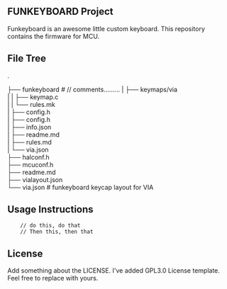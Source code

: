 ## FUNKEYBOARD Project
Funkeyboard is an awesome little custom keyboard. This repository contains the firmware for MCU.

## File Tree
.

├── funkeyboard                  # // comments.........
|   ├── keymaps/via              
|   |   ├── keymap.c                    
|   |   └── rules.mk                    
|   ├── config.h   
|   ├── config.h  
|   ├── info.json   
|   ├── readme.md   
|   ├── rules.md  
|   └── via.json            
├── halconf.h                         
├── mcuconf.h                         
├── readme.md                           
├── vialayout.json              
└── via.json                    # funkeyboard keycap layout for VIA

## Usage Instructions

```
    // do this, do that
    // Then this, then that

```
## License

Add something about the LICENSE. I've added GPL3.0 License template. Feel free to replace with yours.